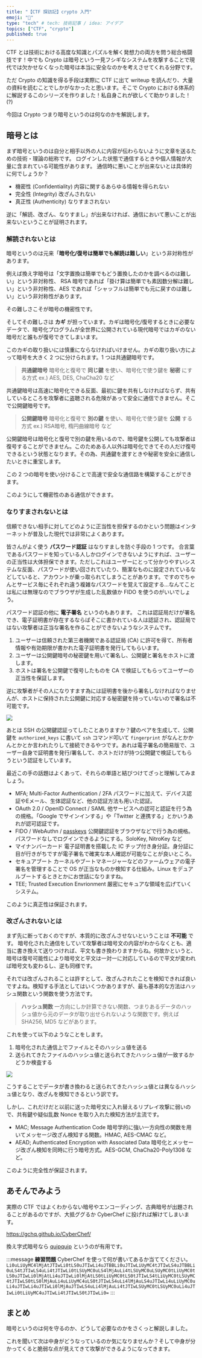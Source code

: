 ```yaml
---
title: "【CTF 探訪記】crypto 入門"
emoji: "💨"
type: "tech" # tech: 技術記事 / idea: アイデア
topics: ["CTF", "crypto"]
published: true
---
```


CTF とは技術における高度な知識とパズルを解く発想力の両方を問う総合格闘技です！中でも Crypto は暗号という一見フシギなシステムを攻撃することで現代では欠かせなくなった暗号は本当に安全なのかを考えさせてくれる分野です。

ただ Crypto の知識を得る手段は実際に CTF に出て writeup を読んだり、大量の資料を読むことでしかがなかったと思います。そこで Crypto における体系的に解説するこのシリーズを作りました！私自身これが欲しくて助かりました！(?)

今回は Crypto つまり暗号というのは何なのかを解説します。

## 暗号とは

まず暗号というのは自分と相手以外の人に内容が伝わらないように文章を送るための技術・理論の総称です。
ログインした状態で通信するときや個人情報が大量に含まれている可能性があります。
通信時に悪いことが出来ないとは具体的に何でしょうか？

- 機密性 (Confidentiality)
内容に関するあらゆる情報を得られない
- 完全性 (Integrity)
改ざんされない
- 真正性 (Authenticity)
なりすまされない

逆に「解読、改ざん、なりすまし」が出来なければ、通信において悪いことが出来ないということが証明されます。

### 解読されないとは
暗号というのは元来「**暗号化/復号は簡単でも解読は難しい**」という非対称性があります。

例えば換え字暗号は「文字置換は簡単でもどう置換したのかを調べるのは難しい」という非対称性、 RSA 暗号であれば「掛け算は簡単でも素因数分解は難しい」という非対称性、AES であれば「シャッフルは簡単でも元に戻すのは難しい」という非対称性があります。

その難しさこそが暗号の機密性です。

そしてその難しさは **カギ** が担っています。カギは暗号化/復号するときに必要なデータで、暗号化プログラムが全世界に公開されている現代暗号ではカギのない暗号だと誰もが復号できてしまいます。

このカギの取り扱いには慎重にならなければいけません。カギの取り扱い方によって暗号を大きく 2 つに分けられます。1 つは共通鍵暗号です。

> **共通鍵暗号**
> 暗号化と復号で **同じ鍵** を使い、暗号化で使う鍵を **秘密** にする方式
> ex.) AES, DES, ChaCha20 など

共通鍵暗号は高速に暗号化できる反面、最初に鍵を共有しなければならず、共有しているところを攻撃者に盗聴される危険があって安全に通信できません。そこで公開鍵暗号です。

> **公開鍵暗号**
> 暗号化と復号で **別の鍵** を使い、暗号化で使う鍵を **公開** する方式
> ex.) RSA暗号, 楕円曲線暗号 など

公開鍵暗号は暗号化と復号で別の鍵を用いるので、暗号鍵を公開しても攻撃者は復号することができません。このためある人以外は暗号化できてその人だけ復号できるという状態となります。その為、共通鍵を渡すときや秘密を安全に通信したいときに重宝します。

この 2 つの暗号を使い分けることで高速で安全な通信路を構築することができます。

このようにして機密性のある通信ができます。

### なりすまされないとは
信頼できない相手に対してどのように正当性を担保するのかという問題はインターネットが普及した現代では非常によくあります。

皆さんがよく使う **パスワード認証** はなりすましを防ぐ手段の 1 つです。
合言葉であるパスワードを知っている人しかログインできないようにすれば、ユーザーの正当性は大体担保できます。ただしこれはユーザーにとって分かりやすいシステムな反面、パスワードが使い回されていたり、簡潔なものに設定されているなどしていると、アカウントが乗っ取られてしまうことがあります。ですのでちゃんとサービス毎にそれぞれ違う複雑なパスワードを覚えて設定する...なんてことは私には無理なのでブラウザが生成した乱数値か FIDO を使うのがいいでしょう。

パスワード認証の他に **電子署名** というのもあります。
これは認証局だけが署名でき、電子証明書が存在するならばそこに書かれている人は認証され、認証局ではない攻撃者は正当な署名を作ることができないようなシステムです。

1. ユーザーは信頼された第三者機関である認証局 (CA) に許可を得て、所有者情報や有効期限が書かれた電子証明書を発行してもらいます。
2. ユーザーは公開鍵暗号の秘密鍵を用いて署名し、公開鍵と署名をホストに渡します。
3. ホストは署名を公開鍵で復号したものを CA で検証してもらってユーザーの正当性を保証します。

逆に攻撃者がその人になりすます為には証明書を後から署名しなければなりませんが、ホストに保持された公開鍵に対応する秘密鍵を持っていないので署名は不可能です。

![](/images/digital_signiture.png)

あとは SSH の公開鍵認証ってしたことありますか？鍵のペアを生成して、公開鍵を `authorized_keys` に書いて `ssh` コマンド叩いて `fingerprint` がなんとかかんとかとか言われたりして接続できるやつです。あれは電子署名の簡易版で、ユーザー自身で証明書を発行/署名して、ホストだけが持つ公開鍵で検証してもらうという認証をしています。

最近この手の話題はよくあって、それらの単語と結びつけてざっと理解してみましょう。

- MFA; Multi-Factor Authentication / 2FA
パスワードに加えて、デバイス認証やEメール、生体認証など、他の認証方法も用いた認証。
- OAuth 2.0 / OpenID Connect / SAML
他サービスへの認可と認証を行う為の規格。「Google でサインインする」や「Twitter と連携する」とかいうあれが認可認証です。
- FIDO / WebAuthn / [passkeys](https://blog.agektmr.com/2022/12/passkey.html)
公開鍵認証をブラウザなどで行う為の規格。パスワードなしでログインできるようにする。SoloKey, NitroKey など
- マイナンバーカード
電子証明書を搭載した IC チップ付き身分証。身分証に目が行きがちですが電子署名で確実な本人確認が可能なことが良いところ。
- セキュアブート
カーネルやブートマネージャーなどのファームウェアの電子署名を管理することで OS が正当なものか検知する仕組み。Linux をデュアルブートするときとかにお世話になりますね。
- TEE; Trusted Execution Envrionment
厳密にセキュアな領域を広げていくシステム。

このように真正性は保証されます。

### 改ざんされないとは
まず先に断っておくのですが、本質的に改ざんさせないということは **不可能** です。
暗号化された通信をしていて攻撃者は暗号文の内容がわからなくとも、適当に書き換えて送りつければ、平文も書き換わりますからね。何故かというと、暗号は復号可能性により暗号文と平文は一対一に対応しているので平文が変われば暗号文も変わるし、逆も同様です。

それでは改ざんされることは許すとして、改ざんされたことを検知できれば良いですよね。検知する手法としてはいくつかありますが、最も基本的な方法はハッシュ関数という関数を使う方法です。

> **ハッシュ関数**
> 一方向にしか計算できない関数、つまりあるデータのハッシュ値から元のデータが取り出せられないような関数です。例えば SHA256, MD5 などがあります。

これを使って以下のようなことをします。

1. 暗号化された通信上でファイルとそのハッシュ値を送る
2. 送られてきたファイルのハッシュ値と送られてきたハッシュ値が一致するかどうか検査する

![](/images/hash2.png)

こうすることでデータが書き換わると送られてきたハッシュ値とは異なるハッシュ値となり、改ざんを検知できるという訳です。

しかし、これだけだと以前に送った暗号文に入れ替えるリプレイ攻撃に弱いので、共有鍵や疑似乱数 Nonce を取り入れた検知方法が主流です。

- MAC; Message Authentication Code
暗号学的に強い一方向性の関数を用いてメッセージ改ざん検知する関数。HMAC, AES-CMAC など。
- AEAD; Authenticated Encryption with Associated Data
暗号化とメッセージ改ざん検知を同時に行う暗号方式。AES-GCM, ChaCha20-Poly1308 など。

このように完全性が保証されます。

## あそんでみよう
実際の CTF ではよくわからない暗号やエンコーディング、古典暗号が出題されることがあるのですが、大抵ググるか CyberChef に投げれば解けてしまいます。

https://gchq.github.io/CyberChef/

換え字式暗号なら [quipquip](https://quipqiup.com/) というのが有用です。

:::message
**練習問題**
CyberChef を使って何が書いてあるか当ててください。
`Li0uLiUyMC4lMjAtJTIwLi0tLS0uJTIwLi4uJTBBLi0uJTIwLiUyMC4tJTIwLS4uJTBBLi0uLS4tJTIwLS4uLi4tJTIwLi0tLSUyMC0uLS4lMjAuLi4tLSUyMC0uLSUyMC0tLiUyMC0tLS0uJTIwLi0lMjAtLi4uJTIwLi0lMjAtLS0tLiUyMC0tLS0tJTIwLS4tLiUyMC0tLSUyMC4tJTIwLS0tLS0lMjAuLi4uLiUyMC4uLS0tJTIwLS4uLi4lMjAuLS4uJTIwLi4uLiUyMC0uLi4uJTIwLi4uJTIwLi0lMjAuJTIwLS4uLi4lMjAuLi4tJTIwLSUyMC0tLSUyMC0uLi4uJTIwLi0tLiUyMC4uJTIwLi4tJTIwLS0tJTIwLi0=`
:::

## まとめ
暗号というのは何を守るのか、どうして必要なのかをさくっと解説しました。

これを聞いて次は中身がどうなっているのか気になりませんか？そして中身が分かってくると脆弱な点が見えてきて攻撃ができるようになってきます。
